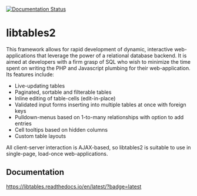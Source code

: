 [![Documentation Status](https://readthedocs.org/projects/libtables/badge/?version=latest)](https://libtables.readthedocs.io/en/latest/?badge=latest)

# libtables2
This framework allows for rapid development of dynamic, interactive web-
applications that leverage the power of a relational database backend. It is
aimed at developers with a firm grasp of SQL who wish to minimize the time
spent on writing the PHP and Javascript plumbing for their web-application. Its
features include:
* Live-updating tables
* Paginated, sortable and filterable tables
* Inline editing of table-cells (edit-in-place)
* Validated input forms inserting into multiple tables at once with foreign keys
* Pulldown-menus based on 1-to-many relationships with option to add entries
* Cell tooltips based on hidden columns
* Custom table layouts

All client-server interaction is AJAX-based, so libtables2 is suitable to use
in single-page, load-once web-applications.

## Documentation

https://libtables.readthedocs.io/en/latest/?badge=latest
